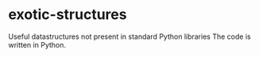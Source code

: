 # exotic-structures
Useful datastructures not present in standard Python libraries
The code is written in Python.
